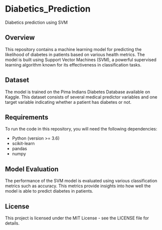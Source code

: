 # Diabetics_Prediction
Diabetics prediction using SVM
## Overview
This repository contains a machine learning model for predicting the likelihood of diabetes in patients based on various health metrics. The model is built using Support Vector Machines (SVM), a powerful supervised learning algorithm known for its effectiveness in classification tasks.

## Dataset
The model is trained on the Pima Indians Diabetes Database available on Kaggle. This dataset consists of several medical predictor variables and one target variable indicating whether a patient has diabetes or not.

## Requirements
To run the code in this repository, you will need the following dependencies:
- Python (version >= 3.6)
- scikit-learn
- pandas
- numpy
## Model Evaluation
The performance of the SVM model is evaluated using various classification metrics such as accuracy. This metrics provide insights into how well the model is able to predict diabetes in patients.

## License
This project is licensed under the MIT License - see the LICENSE file for details.

